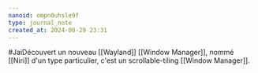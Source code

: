 ```yaml
---
nanoid: ompn0uhsle9f
type: journal_note
created_at: 2024-06-29 23:31
---
```

#JaiDécouvert un nouveau [[Wayland]] [[Window Manager]], nommé [[Niri]] d'un type particulier, c'est un scrollable-tiling [[Window Manager]].
